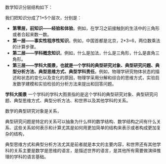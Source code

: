 数学知识分层结构如下：

我们把知识分成了1+5个层次，分别是：

- **第零层，前知识——经验和体验**。例如，在学习之前接触到的生活中的三角形或者合起来数一数。
- **第一层——事实性程序性知识**。例如，中国首都是北京，2*3=6，两位数乘法的计算步骤。
- **第二层——学科概念知识**。例如，什么是加法，什么是三角形，什么是直角三角形。
- **第三层——学科大图景，也就是一个学科的典型研究对象、典型研究问题、典型分析方法、典型思维方式、典型学科责任**。例如，物理学研究物体状态的描述和状态的变化以及变化的原因，物理学采用分解和综合的思维方式，实验启发数学建模和实验检验的分析方法来提出和回答问题。

**学科大图景** 一个学科的学科大图景指的是这个学科的典型研究对象、典型研究问题、典型思维方式、典型分析方法、和世界以及其他学科的关系。

数学的典型研究对象是关系，

典型研究问题是特定的关系可以抽象为什么样的数学结构、数学结构之间有什么关系、这些关系如何表示和计算尤其是如何用更加简单的结构来表示或者构成更加复杂的结构，

典型思维方式和典型分析方法尤其是前者就是本文的主要内容，和世界还有其他学科的关系主要是数学是思维的语言，是描述世界的语言，是其他所有需要做演绎推理的学科的语言基础。